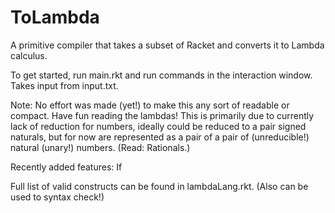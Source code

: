 # ToLambda
A primitive compiler that takes a subset of Racket and converts it to Lambda calculus. 

To get started, run main.rkt and run commands in the interaction window. Takes input from input.txt.

Note: No effort was made (yet!) to make this any sort of readable or compact. Have fun reading the lambdas!
This is primarily due to currently lack of reduction for numbers, ideally could be reduced to a pair signed naturals, but for now are represented as a pair of a pair of (unreducible!) natural (unary!) numbers. (Read: Rationals.)

Recently added features:
If

Full list of valid constructs can be found in lambdaLang.rkt. (Also can be used to syntax check!)
